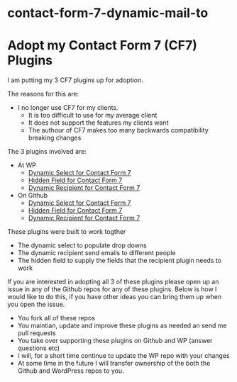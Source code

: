 # contact-form-7-dynamic-mail-to

# Adopt my Contact Form 7 (CF7) Plugins

I am putting my 3 CF7 plugins up for adoption.

The reasons for this are:
* I no longer use CF7 for my clients.
  * It is too difficult to use for my average client
  * It does not support the features my clients want
  * The authour of CF7 makes too many backwards compatibility breaking changes

The 3 plugins involved are:
* At WP
  * [Dynamic Select for Contact Form 7](https://wordpress.org/plugins/contact-form-7-dynamic-select-extension/)
  * [Hidden Field for Contact Form 7](https://wordpress.org/plugins/contact-form-7-simple-hidden-field/)
  * [Dynamic Recipient for Contact Form 7](https://wordpress.org/plugins/contact-form-7-dynamic-mail-to/)
* On Github
  * [Dynamic Select for Contact Form 7](https://github.com/Hube2/contact-form-7-dynamic-select-extension)
  * [Hidden Field for Contact Form 7](https://github.com/Hube2/contact-form-7-simple-hidden-field)
  * [Dynamic Recipient for Contact Form 7](https://github.com/Hube2/contact-form-7-dynamic-mail-to)

These plugins were built to work togther
* The dynamic select to populate drop downs
* The dynamic recipient send emails to different people
* The hidden field to supply the fields that the recipient plugin needs to work

If you are interested in adopting all 3 of these plugins please open up an issue in any of the Github repos for any of these plugins. Below is how I would like to do this, if you have other ideas you can bring them up when you open the issue.

* You fork all of these repos
* You maintian, update and improve these plugins as needed an send me pull requests
* You take over supporting these plugins on Github and WP (answer questions etc)
* I will, for a short time continue to update the WP repo with your changes
* At some time in the future I will transfer ownership of the both the Github and WordPress repos to you.